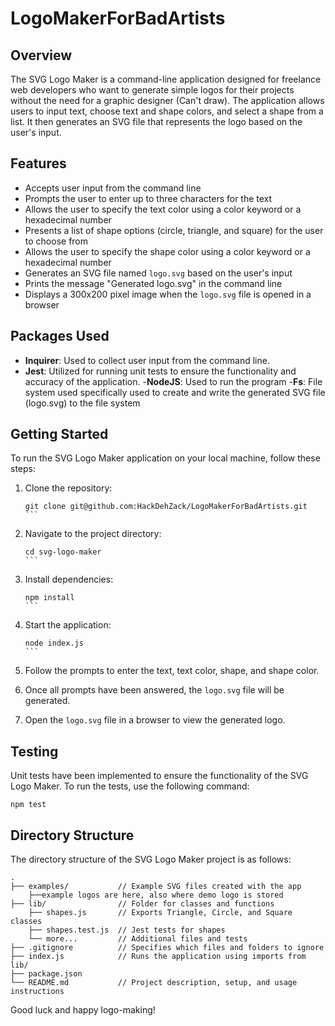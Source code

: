 # LogoMakerForBadArtists

## Overview
The SVG Logo Maker is a command-line application designed for freelance web developers who want to generate simple logos for their projects without the need for a graphic designer (Can't draw). The application allows users to input text, choose text and shape colors, and select a shape from a list. It then generates an SVG file that represents the logo based on the user's input.

## Features
- Accepts user input from the command line
- Prompts the user to enter up to three characters for the text
- Allows the user to specify the text color using a color keyword or a hexadecimal number
- Presents a list of shape options (circle, triangle, and square) for the user to choose from
- Allows the user to specify the shape color using a color keyword or a hexadecimal number
- Generates an SVG file named `logo.svg` based on the user's input
- Prints the message "Generated logo.svg" in the command line
- Displays a 300x200 pixel image when the `logo.svg` file is opened in a browser

## Packages Used
- **Inquirer**: Used to collect user input from the command line.
- **Jest**: Utilized for running unit tests to ensure the functionality and accuracy of the application.
-**NodeJS**: Used to run the program
-**Fs**: File system used specifically used to create and write the generated SVG file (logo.svg) to the file system

## Getting Started
To run the SVG Logo Maker application on your local machine, follow these steps:

1. Clone the repository: 
   ````
   git clone git@github.com:HackDehZack/LogoMakerForBadArtists.git
   ```

2. Navigate to the project directory:
   ````
   cd svg-logo-maker
   ```

3. Install dependencies:
   ````
   npm install
   ```

4. Start the application:
   ````
   node index.js
   ```

5. Follow the prompts to enter the text, text color, shape, and shape color.

6. Once all prompts have been answered, the `logo.svg` file will be generated.

7. Open the `logo.svg` file in a browser to view the generated logo.

## Testing
Unit tests have been implemented to ensure the functionality of the SVG Logo Maker. To run the tests, use the following command:
```
npm test
```

## Directory Structure
The directory structure of the SVG Logo Maker project is as follows:
```
.
├── examples/           // Example SVG files created with the app
    ├──example logos are here, also where demo logo is stored
├── lib/                // Folder for classes and functions
    ├── shapes.js       // Exports Triangle, Circle, and Square classes
    ├── shapes.test.js  // Jest tests for shapes
    └── more...         // Additional files and tests
├── .gitignore          // Specifies which files and folders to ignore
├── index.js            // Runs the application using imports from lib/
├── package.json
└── README.md           // Project description, setup, and usage instructions
```


Good luck and happy logo-making!